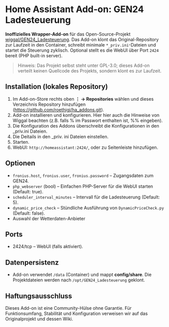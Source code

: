 
# Home Assistant Add-on: GEN24 Ladesteuerung

**Inoffizielles Wrapper-Add-on** für das Open-Source-Projekt [wiggal/GEN24_Ladesteuerung](https://github.com/wiggal/GEN24_Ladesteuerung).
Das Add-on klont das Original-Repository zur Laufzeit in den Container, schreibt minimale `*_priv.ini`-Dateien und startet
die Steuerung zyklisch. Optional stellt es die WebUI über Port `2424` bereit (PHP built-in server).

> Hinweis: Das Projekt selbst steht unter GPL-3.0; dieses Add-on verteilt keinen Quellcode des Projekts, sondern klont es zur Laufzeit.

## Installation (lokales Repository)
1. Im Add-on-Store rechts oben **⋮ → Repositories** wählen und dieses Verzeichnis Repository hinzufügen (https://github.com/roethigj/ha_addons.git).
2. Add-on installieren und konfigurieren. Hier hier auch die Hinweise von Wiggal beachten (z.B. falls % im Passwort enthalten ist, %% eingeben).
3. Die Konfiguration des Addons überschreibt die Konfigurationen in den _priv.ini Dateien.
4. Die Deitails in den  _priv. ini Dateien einstellen.
5. Starten.
6. WebUI: `http://homeassistant:2424/`, oder zu Seitenleiste hinzufügen.

## Optionen
- `fronius.host`, `fronius.user`, `fronius.password` – Zugangsdaten zum GEN24.
- `php_webserver` (bool) – Einfachen PHP-Server für die WebUI starten (Default: true).
- `scheduler_interval_minutes` – Intervall für die Ladesteuerung (Default: 5).
- `dynamic_price_check` – Stündliche Ausführung von `DynamicPriceCheck.py` (Default: false).
- Auswahl der Wetterdaten-Anbieter

## Ports
- 2424/tcp – WebUI (falls aktiviert).

## Datenpersistenz
- Add-on verwendet `/data` (Container) und mappt **config/share**. Die Projektdateien werden nach `/opt/GEN24_Ladesteuerung` geklont.

## Haftungsausschluss
Dieses Add-on ist eine Community-Hülse ohne Garantie. Für Funktionsumfang, Stabilität und Konfiguration verweisen wir auf das Originalprojekt und dessen Wiki.
